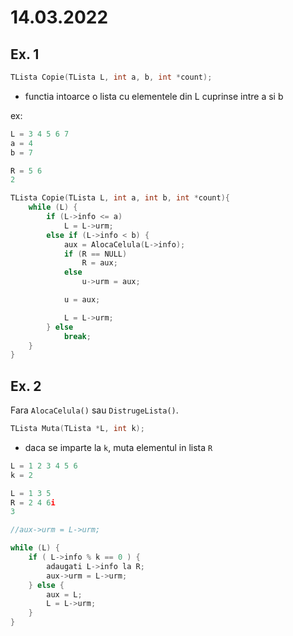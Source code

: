 # 14.03.2022

## Ex. 1
```c
TLista Copie(TLista L, int a, b, int *count);
```

- functia intoarce o lista cu elementele din L cuprinse intre a si b

ex:
```c
L = 3 4 5 6 7
a = 4
b = 7

R = 5 6
2
```

```c
TLista Copie(TLista L, int a, int b, int *count){
    while (L) {
        if (L->info <= a)
            L = L->urm;
        else if (L->info < b) {
            aux = AlocaCelula(L->info);
            if (R == NULL)
                R = aux;
            else
                u->urm = aux;

            u = aux;

            L = L->urm;
        } else
            break;
    }
}
```

## Ex. 2

Fara `AlocaCelula()` sau `DistrugeLista()`.

```c
TLista Muta(TLista *L, int k);

```

- daca se imparte la `k`, muta elementul in lista `R`

```c
L = 1 2 3 4 5 6
k = 2

L = 1 3 5
R = 2 4 6i
3
```

```c
//aux->urm = L->urm;

while (L) {
    if ( L->info % k == 0 ) {
        adaugati L->info la R;
        aux->urm = L->urm;
    } else {
        aux = L;
        L = L->urm;
    }
}
```
